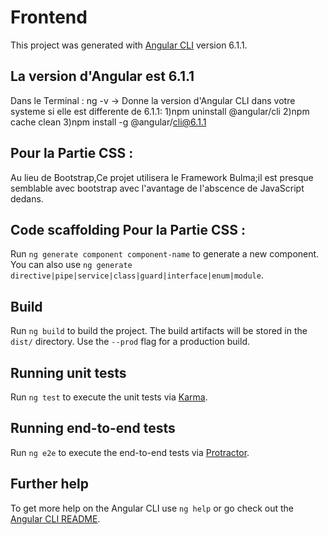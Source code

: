 # Frontend

This project was generated with [Angular CLI](https://github.com/angular/angular-cli) version 6.1.1.

## La version d'Angular est 6.1.1

Dans le Terminal :
ng -v -> Donne la version d'Angular CLI dans votre systeme
si elle est differente de 6.1.1:
1)npm uninstall @angular/cli
2)npm cache clean
3)npm install -g @angular/cli@6.1.1

## Pour la Partie CSS :

Au lieu de Bootstrap,Ce projet utilisera le Framework Bulma;il est presque semblable avec bootstrap avec l'avantage de l'abscence de JavaScript dedans.

## Code scaffolding  Pour la Partie CSS :

Run `ng generate component component-name` to generate a new component. You can also use `ng generate directive|pipe|service|class|guard|interface|enum|module`.

## Build

Run `ng build` to build the project. The build artifacts will be stored in the `dist/` directory. Use the `--prod` flag for a production build.

## Running unit tests

Run `ng test` to execute the unit tests via [Karma](https://karma-runner.github.io).

## Running end-to-end tests

Run `ng e2e` to execute the end-to-end tests via [Protractor](http://www.protractortest.org/).

## Further help

To get more help on the Angular CLI use `ng help` or go check out the [Angular CLI README](https://github.com/angular/angular-cli/blob/master/README.md).
